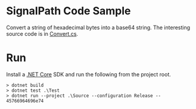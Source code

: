 # SignalPath Code Sample
Convert a string of hexadecimal bytes into a base64 string. The interesting source code is in [Convert.cs](https://github.com/ericrini/SignalPath/blob/master/Source/Convert.cs).

# Run
Install a [.NET Core](https://github.com/dotnet/core) SDK and run the following from the project root.

```console
> dotnet build
> dotnet test .\Test
> dotnet run --project .\Source --configuration Release -- 45766964696e74
```
